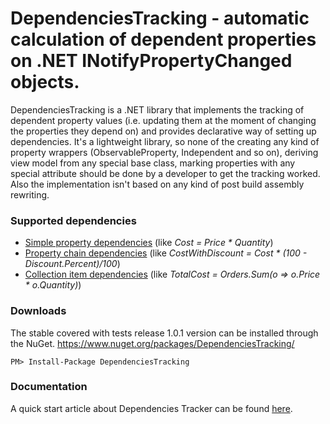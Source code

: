 # DependenciesTracking - automatic calculation of dependent properties on .NET INotifyPropertyChanged objects.
DependenciesTracking is a .NET library that implements the tracking of dependent property values (i.e. updating them at the moment of changing the properties they depend on) and provides declarative way of setting up dependencies. It's a lightweight library, so none of the creating any kind of property wrappers (ObservableProperty<TProperty>, Independent<TProperty> and so on), deriving view model from any special base class, marking properties with any special attribute should be done by a developer to get the tracking worked. Also the implementation isn't based on any kind of post build assembly rewriting.
### Supported dependencies
* [Simple property dependencies](https://github.com/ademchenko/DependenciesTracker/wiki#simple-property-dependencies) (like _Cost = Price * Quantity_)
* [Property chain dependencies](https://github.com/ademchenko/DependenciesTracker/wiki#property-chain-dependencies) (like _CostWithDiscount = Cost * (100 - Discount.Percent)/100_)
* [Collection item dependencies](https://github.com/ademchenko/DependenciesTracker/wiki#collection-item-dependencies) (like _TotalCost = Orders.Sum(o => o.Price * o.Quantity)_)

### Downloads
The stable covered with tests release 1.0.1 version can be installed through the NuGet.
https://www.nuget.org/packages/DependenciesTracking/
```
PM> Install-Package DependenciesTracking
```

### Documentation
A quick start article about Dependencies Tracker can be found [here](https://github.com/ademchenko/DependenciesTracker/wiki).
